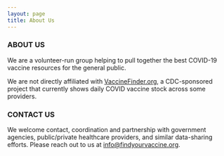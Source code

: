 ```yaml
---
layout: page
title: About Us
---
```


### ABOUT US

We are a volunteer-run group helping to pull together the best COVID-19 vaccine resources for the general public.

We are not directly affiliated with [VaccineFinder.org](https://vaccinefinder.org), a CDC-sponsored project that currently shows daily COVID vaccine stock across some providers.

### CONTACT US

We welcome contact, coordination and partnership with government agencies, public/private healthcare providers, and similar data-sharing efforts. Please reach out to us at [info@findyourvaccine.org](mailto:info@findyourvaccine.org).